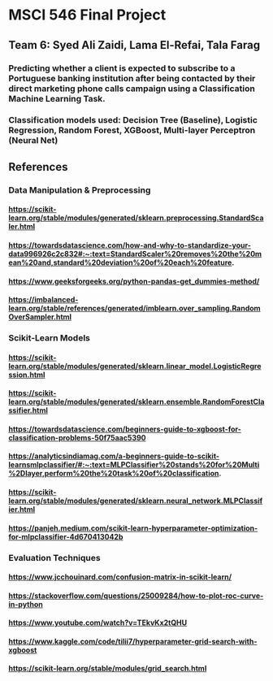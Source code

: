 # MSCI 546 Final Project
## Team 6: Syed Ali Zaidi, Lama El-Refai, Tala Farag
### Predicting whether a client is expected to subscribe to a Portuguese banking institution after being contacted by their direct marketing phone calls campaign using a Classification Machine Learning Task.
### Classification models used: Decision Tree (Baseline), Logistic Regression, Random Forest, XGBoost, Multi-layer Perceptron (Neural Net) 

## References 
### Data Manipulation & Preprocessing 
#### https://scikit-learn.org/stable/modules/generated/sklearn.preprocessing.StandardScaler.html 
#### https://towardsdatascience.com/how-and-why-to-standardize-your-data996926c2c832#:~:text=StandardScaler%20removes%20the%20mean%20and,standard%20deviation%20of%20each%20feature.
#### https://www.geeksforgeeks.org/python-pandas-get_dummies-method/
#### https://imbalanced-learn.org/stable/references/generated/imblearn.over_sampling.RandomOverSampler.html

### Scikit-Learn Models 
#### https://scikit-learn.org/stable/modules/generated/sklearn.linear_model.LogisticRegression.html
#### https://scikit-learn.org/stable/modules/generated/sklearn.ensemble.RandomForestClassifier.html
#### https://towardsdatascience.com/beginners-guide-to-xgboost-for-classification-problems-50f75aac5390
#### https://analyticsindiamag.com/a-beginners-guide-to-scikit-learnsmlpclassifier/#:~:text=MLPClassifier%20stands%20for%20Multi%2Dlayer,perform%20the%20task%20of%20classification.
#### https://scikit-learn.org/stable/modules/generated/sklearn.neural_network.MLPClassifier.html
#### https://panjeh.medium.com/scikit-learn-hyperparameter-optimization-for-mlpclassifier-4d670413042b

### Evaluation Techniques  
#### https://www.jcchouinard.com/confusion-matrix-in-scikit-learn/
#### https://stackoverflow.com/questions/25009284/how-to-plot-roc-curve-in-python
#### https://www.youtube.com/watch?v=TEkvKx2tQHU
#### https://www.kaggle.com/code/tilii7/hyperparameter-grid-search-with-xgboost
#### https://scikit-learn.org/stable/modules/grid_search.html


